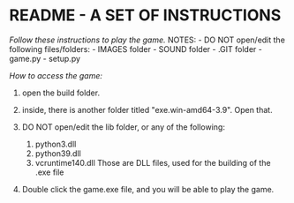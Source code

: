# README - A SET OF INSTRUCTIONS

*Follow these instructions to play the game.*
NOTES:
    - DO NOT open/edit the following files/folders:
      - IMAGES folder
      - SOUND folder
      - .GIT folder
      - game.py
      - setup.py

*How to access the game:*

1. open the build folder.
2. inside, there is another folder titled "exe.win-amd64-3.9". Open that.
3. DO NOT open/edit the lib folder, or any of the following:
   1. python3.dll
   2. python39.dll
   3. vcruntime140.dll
    Those are DLL files, used for the building of the .exe file

4. Double click the game.exe file, and you will be able to play the game.